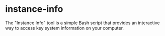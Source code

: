 # instance-info
The "Instance Info" tool is a simple Bash script that provides an interactive way to access key system information on your computer. 
